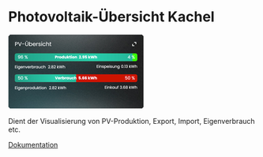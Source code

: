 # Photovoltaik-Übersicht Kachel

![Photovoltaik-Übersicht](https://github.com/da8ter/images/blob/main/pv_uebersicht.jpg)

Dient der Visualisierung von PV-Produktion, Export, Import, Eigenverbrauch etc.

[Dokumentation](https://github.com/da8ter/TileVisu-Photovoltaik-Uebersicht/blob/main/PV_Overview/README.md)
